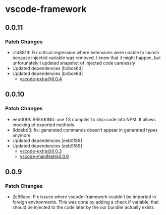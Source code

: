 # vscode-framework

## 0.0.11

### Patch Changes

-   c1d8819: Fix critical regression where extensions were unable to launch because injected variable was removed. I knew that it might happen, but unforunately I updated snapshot of injected code carelessly
-   Updated dependencies [bcbce6d]
-   Updated dependencies [bcbce6d]
    -   vscode-extra@0.0.4

## 0.0.10

### Patch Changes

-   eeb0f89: BREAKING: use TS compiler to ship code into NPM. It allows mocking of exported methods
-   9ddebd3: fix: generated commands doesn't appear in generated types anymore
-   Updated dependencies [eeb0f89]
-   Updated dependencies [eeb0f89]
    -   vscode-extra@0.0.3
    -   vscode-manifest@0.0.6

## 0.0.9

### Patch Changes

-   2c96acc: Fix issues where vscode-framework couldn't be imported in foreign environments. This was done by adding a check if variable, that should be injected to the code later by the our bundler actually exists
